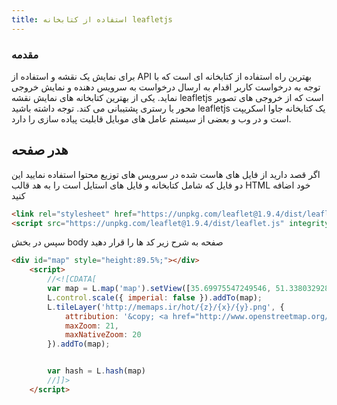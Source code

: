 ```yaml
---
title: استفاده از کتابخانه leafletjs
---
```


###  مقدمه

برای نمایش یک نقشه و استفاده از API بهترین راه استفاده از کتابخانه ای است که با توجه به درخواست کاربر اقدام به ارسال درخواست به سرویس دهنده و نمایش خروجی نماید. یکی از بهترین کتابخانه های نمایش نقشه leafletjs است که از خروجی های تصویر محور یا رستری پشتیبانی می کند.
توجه داشته باشید leafletjs یک کتابخانه جاوا اسکریپت است و در وب و بعضی از سیستم عامل های موبایل قابلیت پیاده سازی را دارد.

## هدر صفحه
اگر قصد دارید از فایل های هاست شده در سرویس های توزیع محتوا استفاده نمایید این دو فایل که شامل کتابخانه و فایل های استایل است را به هد قالب HTML خود اضافه کنید
```html
<link rel="stylesheet" href="https://unpkg.com/leaflet@1.9.4/dist/leaflet.css" integrity="sha256-p4NxAoJBhIIN+hmNHrzRCf9tD/miZyoHS5obTRR9BMY=" crossorigin="" />
<script src="https://unpkg.com/leaflet@1.9.4/dist/leaflet.js" integrity="sha256-20nQCchB9co0qIjJZRGuk2/Z9VM+kNiyxNV1lvTlZBo=" crossorigin=""></script>
```
سپس در بخش body صفحه به شرح زیر کد ها را قرار دهید

```html
<div id="map" style="height:89.5%;"></div>
    <script>
        //<![CDATA[
        var map = L.map('map').setView([35.69975547249546, 51.33803292808358], 14);
        L.control.scale({ imperial: false }).addTo(map);
        L.tileLayer('http://memaps.ir/hot/{z}/{x}/{y}.png', {
            attribution: '&copy; <a href="http://www.openstreetmap.org/copyright">OpenStreetMap</a> | <a href="https://parspack.com">استوار بر روی راهکارهای ابری پارس‌پک</a> ',
            maxZoom: 21,
            maxNativeZoom: 20
        }).addTo(map);


        var hash = L.hash(map)
        //]]>
    </script>
```
